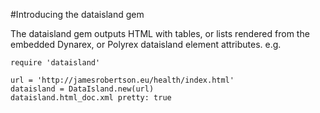 #Introducing the dataisland gem

The dataisland gem outputs HTML with tables, or lists rendered from the embedded Dynarex, or Polyrex dataisland element attributes.
e.g.

    require 'dataisland'

    url = 'http://jamesrobertson.eu/health/index.html'
    dataisland = DataIsland.new(url)
    dataisland.html_doc.xml pretty: true

